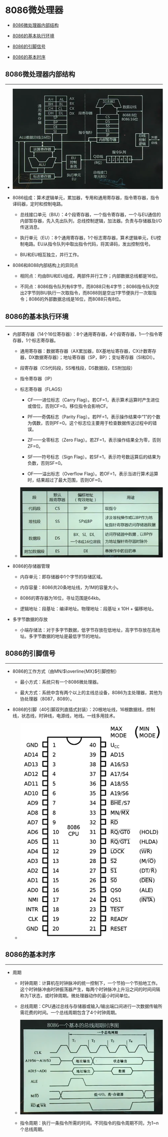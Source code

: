 # 8086微处理器

  + [8086微处理器内部结构](#8086微处理器内部结构)

  + [8086的基本执行环境](#8086的基本执行环境)

  + [8086的引脚信号](#8086的引脚信号)

  + [8086的基本时序](#8086的基本时序)

## 8086微处理器内部结构

***

  + ![8086微处理器内部结构](./resources/8086.png)

  + 8086组成：算术逻辑单元，累加器，专用和通用寄存器，指令寄存器，指令译码器，定时和控制电路。

    - 总线接口单元（BIU）：4个段寄存器，一个指令寄存器，一个与EU通信的内部暂存器，先入先出队列，总线控制逻辑，加法器。负责与存储器及I/O传送消息。

    - 执行单元（EU）：8个通用寄存器，1个标志寄存器，算术逻辑单元，EU控制电路。EU从指令队列中取出指令代码，将其译码，发出控制信号。

    - BIU和EU相互独立，并行工作。

  + 8086和8088内部结构上的异同点

    - 相同点：均由BIU和EU组成，两部件并行工作；内部数据总线都是16位。

    - 不同点：8086指令队列有6字节，而8088只有4字节；8086指令队列空出2字节则BIU执行一次取指令，而8088则是空出1字节便执行一次取指令；8086的外部数据总线是16位，而8088只有8位。

## 8086的基本执行环境

***

  + 内部寄存器（14个16位寄存器）：8个通用寄存器，4个段寄存器，1一个指令寄存器，1个标志寄存器。

    - 通用寄存器：数据寄存器（AX累加器，BX基地址寄存器，CX计数寄存器，DX数据寄存器）；地址寄存器（SP，BP）；变址寄存器（SI和DI）。

    - 段寄存器（CS代码段，SS堆栈段，DS数据段，ES附加段）

    - 指令寄存器（IP）

    - 标志寄存器（FLAGS）

      - CF——进位标志（Carry Flag）。若CF=1，表示算术运算时产生进位或借位，否则CF=0。移位指令会影响CF。

      - PF——奇偶标志（Parity Flag）。若PF=1，表示操作结果中“1”的个数为偶数，否则PF=0。这个标志位主要用于检查数据传送过程中的错误。

      - ZF——全零标志（Zero Flag）。若ZF=1，表示操作结果全为零，否则ZF=0。

      - SF——符号标志（Sign Flag）。若SF=1，表示符号数运算后的结果为负数，否则SF=0。

      - OF——溢出标志（Overflow Flag）。若OF=1，表示当进行算术运算时，结果超过了最大范围，否则OF=0。

    - ![段，段寄存器，偏移地址](./resources/segment_segment_register_offset_address.png)

  + 8086的存储器管理

    - 内存单元：即存储器中1个字节的存储区域。

    - 内存容量：8086共20条地址线，为1M的容量大小。

    - 8086的寄存器为16位，寻址范围是64kb。

    - 逻辑地址：段基址：编译地址。物理地址：段基址 x 10H + 偏移地址。

  + 多字节数据的存放

    - 小端存储法：对于多字节数据，低字节存放在低地址，高字节存放在高地址。多字节数据的地址是最低字节的地址。

## 8086的引脚信号

***

  + 8086的工作方式（由MN/$\overline{MX}$引脚控制）

    - 最小方式：系统只有一个8086微处理器。

    - 最大方式：系统中含有两个以上的主线总设备，8086为主处理器，其他为协处理器（8087，8089）。

  + 8086的引脚（40引脚双列直插式封装）：20根地址线，16根数据线，控制线，状态线，时钟线，电源线，地线。一线多用技术。

    - ![8086引脚](./resources/8086_pin.png)

## 8086的基本时序

***

  + 周期

    - 时钟周期：计算机在时钟脉冲的统一控制下，一个节拍一个节拍地工作。这个时钟脉冲由时钟振荡器产生，每两个时钟脉冲上升沿之间的时间间隔称为T状态，或时钟周期。微处理器动作的最小时间单位。

    - 总线周期：CPU通过总线与存储器或输入/输出端口间进行一次数据传输所需花费的时间。一个总线周期包含了4个时钟周期。

    - ![总线周期时序图](./resources/bus_cycle_sequence_diagram.png)

    - 指令周期：执行一条指令所需的时间。不同指令的指令周期不同，为1~n个总线周期。
